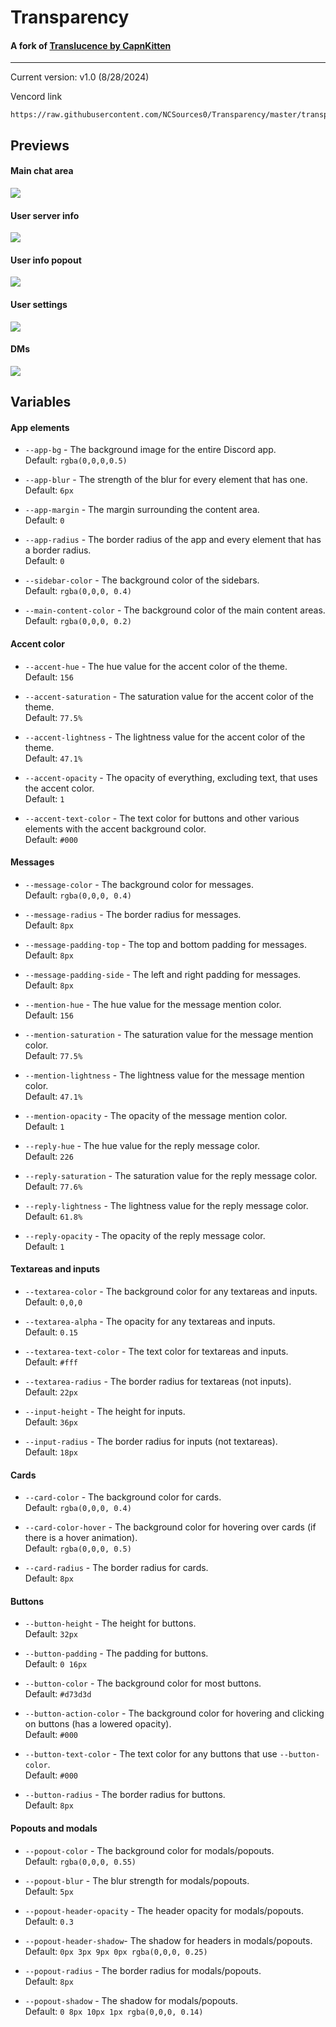 # Transparency
#### A fork of [Translucence by CapnKitten](https://github.com/CapnKitten/Translucence)
<hr>

Current version: v1.0 (8/28/2024)

Vencord link
```
https://raw.githubusercontent.com/NCSources0/Transparency/master/transparency.css
```

## Previews

#### Main chat area

![](img/chat.png)

#### User server info

![](img/uServer.png)

#### User info popout

![](img/uInfo.png)

#### User settings

![](img/uSettings.png)

#### DMs

![](img/dms.png)

## Variables

#### App elements
 - `--app-bg` - The background image for the entire Discord app.<br>
 Default: `rgba(0,0,0,0.5)`

 - `--app-blur` - The strength of the blur for every element that has one.<br>
 Default: `6px`

 - `--app-margin` - The margin surrounding the content area.<br>
 Default: `0`

 - `--app-radius` - The border radius of the app and every element that has a border radius.<br>
 Default: `0`

 - `--sidebar-color` - The background color of the sidebars.<br>
 Default: `rgba(0,0,0, 0.4)`

 - `--main-content-color` - The background color of the main content areas.<br>
 Default: `rgba(0,0,0, 0.2)`

#### Accent color
 - `--accent-hue` - The hue value for the accent color of the theme. <br>
 Default: `156`

 - `--accent-saturation` - The saturation value for the accent color of the theme. <br>
 Default: `77.5%`

 - `--accent-lightness` - The lightness value for the accent color of the theme. <br>
 Default: `47.1%`

 - `--accent-opacity` - The opacity of everything, excluding text, that uses the accent color. <br>
 Default: `1`

 - `--accent-text-color` - The text color for buttons and other various elements with the accent background color. <br>
 Default: `#000`

#### Messages
 - `--message-color` - The background color for messages. <br>
 Default: `rgba(0,0,0, 0.4)`

 - `--message-radius` - The border radius for messages. <br>
 Default: `8px`

 - `--message-padding-top` - The top and bottom padding for messages. <br>
 Default: `8px`

 - `--message-padding-side` - The left and right padding for messages. <br>
 Default: `8px`

 - `--mention-hue` - The hue value for the message mention color. <br>
 Default: `156`

 - `--mention-saturation` - The saturation value for the message mention color. <br>
 Default: `77.5%`

 - `--mention-lightness` - The lightness value for the message mention color. <br>
 Default: `47.1%`

 - `--mention-opacity` - The opacity of the message mention color. <br>
 Default: `1`

 - `--reply-hue` - The hue value for the reply message color. <br>
 Default: `226`

 - `--reply-saturation` - The saturation value for the reply message color. <br>
 Default: `77.6%`

 - `--reply-lightness` - The lightness value for the reply message color. <br>
 Default: `61.8%`

 - `--reply-opacity` - The opacity of the reply message color. <br>
 Default: `1`

#### Textareas and inputs
 - `--textarea-color` - The background color for any textareas and inputs. <br>
 Default: `0,0,0`

 - `--textarea-alpha` - The opacity for any textareas and inputs. <br>
 Default: `0.15`

 - `--textarea-text-color` - The text color for textareas and inputs. <br>
 Default: `#fff`

 - `--textarea-radius` - The border radius for textareas (not inputs). <br>
 Default: `22px`

 - `--input-height` - The height for inputs. <br>
 Default: `36px`

 - `--input-radius` - The border radius for inputs (not textareas). <br>
 Default: `18px`

#### Cards
 - `--card-color` - The background color for cards. <br>
 Default: `rgba(0,0,0, 0.4)`

 - `--card-color-hover` - The background color for hovering over cards (if there is a hover animation). <br>
 Default: `rgba(0,0,0, 0.5)`

 - `--card-radius` - The border radius for cards. <br>
 Default: `8px`

#### Buttons
 - `--button-height` - The height for buttons. <br>
 Default: `32px`

 - `--button-padding` - The padding for buttons. <br>
 Default: `0 16px`

 - `--button-color` - The background color for most buttons. <br>
 Default: `#d73d3d`

 - `--button-action-color` - The background color for hovering and clicking on buttons (has a lowered opacity). <br>
 Default: `#000`

 - `--button-text-color` - The text color for any buttons that use `--button-color`. <br>
 Default: `#000`

 - `--button-radius` - The border radius for buttons. <br>
 Default: `8px`

#### Popouts and modals
 - `--popout-color` - The background color for modals/popouts. <br>
 Default: `rgba(0,0,0, 0.55)`

 - `--popout-blur` - The blur strength for modals/popouts. <br>
 Default: `5px`

 - `--popout-header-opacity` - The header opacity for modals/popouts. <br>
 Default: `0.3`

 - `--popout-header-shadow`- The shadow for headers in modals/popouts. <br>
 Default: `0px 3px 9px 0px rgba(0,0,0, 0.25)`

 - `--popout-radius` - The border radius for modals/popouts. <br>
 Default: `8px`

 - `--popout-shadow` - The shadow for modals/popouts. <br>
 Default: `0 8px 10px 1px rgba(0,0,0, 0.14)`